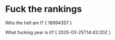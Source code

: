 # Fuck the rankings

Who the hell am I?
{ 18994357 }

What fucking year is it?
[ 2025-03-25T14:43:20Z ]
